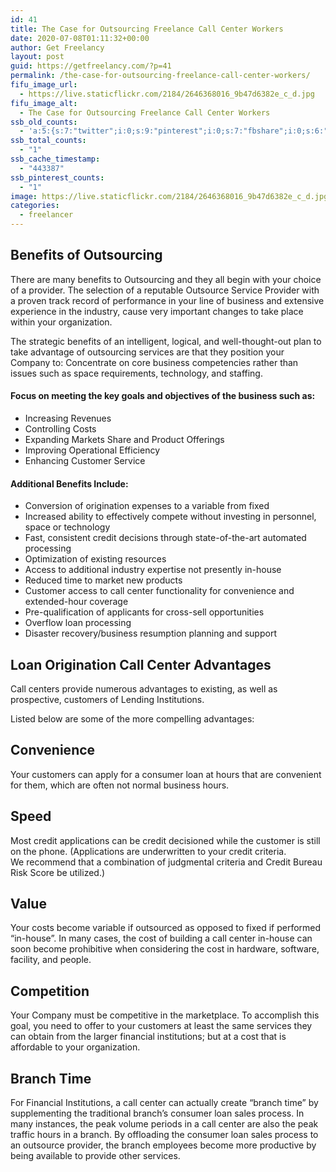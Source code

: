 ```yaml
---
id: 41
title: The Case for Outsourcing Freelance Call Center Workers
date: 2020-07-08T01:11:32+00:00
author: Get Freelancy
layout: post
guid: https://getfreelancy.com/?p=41
permalink: /the-case-for-outsourcing-freelance-call-center-workers/
fifu_image_url:
  - https://live.staticflickr.com/2184/2646368016_9b47d6382e_c_d.jpg
fifu_image_alt:
  - The Case for Outsourcing Freelance Call Center Workers
ssb_old_counts:
  - 'a:5:{s:7:"twitter";i:0;s:9:"pinterest";i:0;s:7:"fbshare";i:0;s:6:"reddit";i:0;s:6:"tumblr";i:0;}'
ssb_total_counts:
  - "1"
ssb_cache_timestamp:
  - "443387"
ssb_pinterest_counts:
  - "1"
image: https://live.staticflickr.com/2184/2646368016_9b47d6382e_c_d.jpg
categories:
  - freelancer
---
```

## Benefits of Outsourcing

There are many benefits to Outsourcing and they all begin with your choice of a provider. The selection of a reputable Outsource Service Provider with a proven track record of performance in your line of business and extensive experience in the industry, cause very important changes to take place within your organization.

The strategic benefits of an intelligent, logical, and well-thought-out plan to take advantage of outsourcing services are that they position your Company to: Concentrate on core business competencies rather than issues such as space requirements, technology, and staffing.

#### 

#### Focus on meeting the key goals and objectives of the business such as:

  * Increasing Revenues
  * Controlling Costs
  * Expanding Markets Share and Product Offerings
  * Improving Operational Efficiency
  * Enhancing Customer Service

#### 

#### Additional Benefits Include:

  * Conversion of origination expenses to a variable from fixed
  * Increased ability to effectively compete without investing in personnel, space or technology
  * Fast, consistent credit decisions through state-of-the-art automated processing
  * Optimization of existing resources
  * Access to additional industry expertise not presently in-house
  * Reduced time to market new products
  * Customer access to call center functionality for convenience and extended-hour coverage
  * Pre-qualification of applicants for cross-sell opportunities
  * Overflow loan processing
  * Disaster recovery/business resumption planning and support

## 

## Loan Origination Call Center Advantages

Call centers provide numerous advantages to existing, as well as prospective, customers of Lending Institutions.

Listed below are some of the more compelling advantages:

## 

## Convenience

Your customers can apply for a consumer loan at hours that are convenient for them, which are often not normal business hours.

## 

## Speed

Most credit applications can be credit decisioned while the customer is still on the phone. (Applications are underwritten to your credit criteria. We recommend that a combination of judgmental criteria and Credit Bureau Risk Score be utilized.)

## 

## Value

Your costs become variable if outsourced as opposed to fixed if performed &#8220;in-house&#8221;. In many cases, the cost of building a call center in-house can soon become prohibitive when considering the cost in hardware, software, facility, and people.

## 

## Competition

Your Company must be competitive in the marketplace. To accomplish this goal, you need to offer to your customers at least the same services they can obtain from the larger financial institutions; but at a cost that is affordable to your organization.

## 

## Branch Time

For Financial Institutions, a call center can actually create &#8220;branch time&#8221; by supplementing the traditional branch&#8217;s consumer loan sales process. In many instances, the peak volume periods in a call center are also the peak traffic hours in a branch. By offloading the consumer loan sales process to an outsource provider, the branch employees become more productive by being available to provide other services.